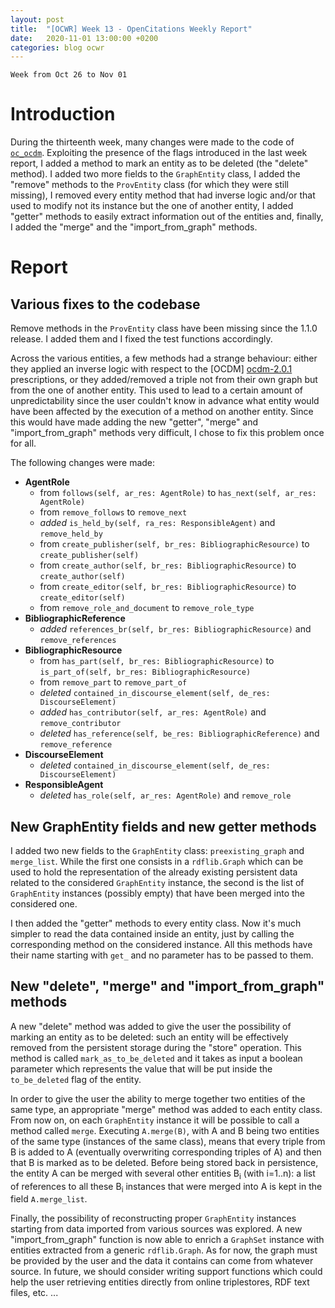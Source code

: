 ```yaml
---
layout: post
title:  "[OCWR] Week 13 - OpenCitations Weekly Report"
date:   2020-11-01 13:00:00 +0200
categories: blog ocwr
---
```

`Week from Oct 26 to Nov 01`

# Introduction
During the thirteenth week, many changes were made to the code of [`oc_ocdm`][oc_ocdm_github]. Exploiting the presence of the flags
introduced in the last week report, I added a method to mark an entity as to be deleted (the "delete" method). I added two more fields 
to the `GraphEntity` class, I added the "remove" methods to the `ProvEntity` class (for which they were still missing), I removed every 
entity method that had inverse logic and/or that used to modify not its instance but the one of another entity, I added "getter" methods 
to easily extract information out of the entities and, finally, I added the "merge" and the "import_from_graph" methods.

# Report

## Various fixes to the codebase
Remove methods in the `ProvEntity` class have been missing since the 1.1.0 release. I added them and I fixed the test functions 
accordingly.

Across the various entities, a few methods had a strange behaviour: either they applied an inverse logic with respect to the [OCDM]
[ocdm-2.0.1] prescriptions, or they added/removed a triple not from their own graph but from the one of another entity. This used to
lead to a certain amount of unpredictability since the user couldn't know in advance what entity would have been affected by the 
execution of a method on another entity. Since this would have made adding the new "getter", "merge" and "import_from_graph" methods
very difficult, I chose to fix this problem once for all.

The following changes were made:
  * **AgentRole**
    * from `follows(self, ar_res: AgentRole)` to `has_next(self, ar_res: AgentRole)`
    * from `remove_follows` to `remove_next`
    * _added_ `is_held_by(self, ra_res: ResponsibleAgent)` and `remove_held_by`
    * from `create_publisher(self, br_res: BibliographicResource)` to `create_publisher(self)`
    * from `create_author(self, br_res: BibliographicResource)` to `create_author(self)`
    * from `create_editor(self, br_res: BibliographicResource)` to `create_editor(self)`
    * from `remove_role_and_document` to `remove_role_type`
  * **BibliographicReference**
    * _added_ `references_br(self, br_res: BibliographicResource)` and `remove_references`
  * **BibliographicResource**
    * from `has_part(self, br_res: BibliographicResource)` to `is_part_of(self, br_res: BibliographicResource)`
    * from `remove_part` to `remove_part_of`
    * _deleted_ `contained_in_discourse_element(self, de_res: DiscourseElement)`
    * _added_ `has_contributor(self, ar_res: AgentRole)` and `remove_contributor`
    * _deleted_ `has_reference(self, be_res: BibliographicReference)` and `remove_reference`
  * **DiscourseElement**
    * _deleted_ `contained_in_discourse_element(self, de_res: DiscourseElement)`
  * **ResponsibleAgent**
    * _deleted_ `has_role(self, ar_res: AgentRole)` and `remove_role`

## New GraphEntity fields and new getter methods
I added two new fields to the `GraphEntity` class: `preexisting_graph` and `merge_list`. While the first one consists in a 
`rdflib.Graph` which can be used to hold the representation of the already existing persistent data related to the considered 
`GraphEntity` instance, the second is the list of `GraphEntity` instances (possibly empty) that have been merged into the considered one.

I then added the "getter" methods to every entity class. Now it's much simpler to read the data contained inside an entity, just by 
calling the corresponding method on the considered instance. All this methods have their name starting with `get_` and no parameter 
has to be passed to them.

## New "delete", "merge" and "import_from_graph" methods
A new "delete" method was added to give the user the possibility of marking an entity as to be deleted: such an entity will be 
effectively removed from the persistent storage during the "store" operation. This method is called `mark_as_to_be_deleted` and it takes 
as input a boolean parameter which represents the value that will be put inside the `to_be_deleted` flag of the entity.

In order to give the user the ability to merge together two entities of the same type, an appropriate "merge" method was added to each 
entity class. From now on, on each `GraphEntity` instance it will be possible to call a method called `merge`. Executing `A.merge(B)`, 
with A and B being two entities of the same type (instances of the same class), means that every triple from B is added to A (eventually 
overwriting corresponding triples of A) and then that B is marked as to be deleted. Before being stored back in persistence, the entity 
A can be merged with several other entities B<sub>i</sub> (with i=1..n): a list of references to all these B<sub>i</sub> instances that 
were merged into A is kept in the field `A.merge_list`.

Finally, the possibility of reconstructing proper `GraphEntity` instances starting from data imported from various sources was explored. 
A new "import_from_graph" function is now able to enrich a `GraphSet` instance with entities extracted from a generic `rdflib.Graph`. As 
for now, the graph must be provided by the user and the data it contains can come from whatever source. In future, we should consider 
writing support functions which could help the user retrieving entities directly from online triplestores, RDF text files, etc. ...

[oc_ocdm_github]:      https://github.com/iosonopersia/oc_ocdm
[ocdm-2.0.1]:          https://figshare.com/articles/Metadata_for_the_OpenCitations_Corpus/3443876
